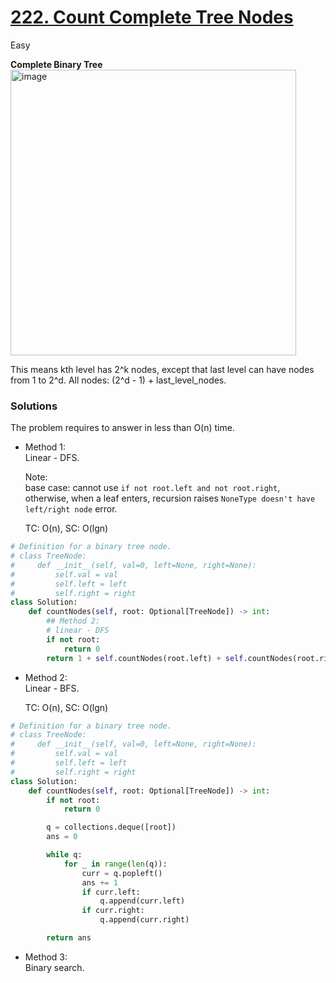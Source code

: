 # [222. Count Complete Tree Nodes](https://leetcode.com/problems/count-complete-tree-nodes/description/?envType=study-plan-v2&envId=top-interview-150)

Easy

**Complete Binary Tree**\
<img width="457" alt="image" src="https://github.com/user-attachments/assets/812d3add-2c3b-4f20-b7b8-333d6cffc841">

This means kth level has 2^k nodes, except that last level can have nodes from 1 to 2^d. All nodes: (2^d - 1) + last_level_nodes.

### Solutions

The problem requires to answer in less than O(n) time.

- Method 1:\
  Linear - DFS.

  Note:\
  base case: cannot use `if not root.left and not root.right`, otherwise, when a leaf enters, recursion raises `NoneType doesn't have left/right node` error.

  TC: O(n), SC: O(lgn)
  
```python
# Definition for a binary tree node.
# class TreeNode:
#     def __init__(self, val=0, left=None, right=None):
#         self.val = val
#         self.left = left
#         self.right = right
class Solution:
    def countNodes(self, root: Optional[TreeNode]) -> int:
        ## Method 2:
        # linear - DFS
        if not root:
            return 0
        return 1 + self.countNodes(root.left) + self.countNodes(root.right)
```

- Method 2:\
  Linear - BFS.

  TC: O(n), SC: O(lgn)
```python
# Definition for a binary tree node.
# class TreeNode:
#     def __init__(self, val=0, left=None, right=None):
#         self.val = val
#         self.left = left
#         self.right = right
class Solution:
    def countNodes(self, root: Optional[TreeNode]) -> int:
        if not root:
            return 0

        q = collections.deque([root])
        ans = 0

        while q:
            for _ in range(len(q)):
                curr = q.popleft()
                ans += 1
                if curr.left:
                    q.append(curr.left)
                if curr.right:
                    q.append(curr.right)

        return ans
```

- Method 3:\
  Binary search.

```python

```  
